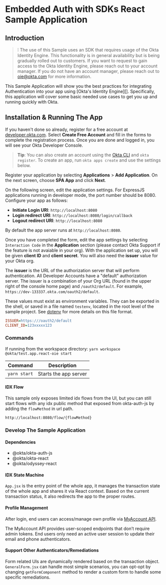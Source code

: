 # Embedded Auth with SDKs React Sample Application

## Introduction

> :grey_exclamation: The use of this Sample uses an SDK that requires usage of the Okta Identity Engine. This functionality is in general availability but is being gradually rolled out to customers. If you want
to request to gain access to the Okta Identity Engine, please reach out to your account manager. If you do not have an account manager, please reach out to oie@okta.com for more information.

This Sample Application will show you the best practices for integrating Authentication into your app
using [Okta's Identity Engine][]. Specifically, this application will cover some basic needed use cases to get you up and running quickly with Okta.

## Installation & Running The App

If you haven't done so already, register for a free account at [developer.okta.com](https://developer.okta.com/). Select **Create Free Account** and fill in the forms to complete the registration process. Once you are done and logged in, you will see your Okta Developer Console.

> **Tip**: You can also create an account using the [Okta CLI](https://github.com/oktadeveloper/okta-cli) and `okta register`. To create an app, run `okta apps create` and use the settings below.

Register your application by selecting **Applications** > **Add Application**. On the next screen, choose **SPA App** and click **Next**.

On the following screen, edit the application settings. For ExpressJS applications running in developer mode, the port number should be 8080. Configure your app as follows:

* **Initiate Login URI**: `http://localhost:8080`
* **Login redirect URI**: `http://localhost:8080/login/callback`
* **Logout redirect URI**: `http://localhost:8080`

By default the app server runs at `http://localhost:8080`.

Once you have completed the form, edit the app settings by selecting `Interaction Code` in the **Application** section (please contact Okta Support if the feature is not avaiable in your org). With the application set up, you will be given **client ID** and **client secret**. You will also need the **issuer** value for your Okta org.

The **issuer** is the URL of the authorization server that will perform authentication.  All Developer Accounts have a "default" authorization server.  The issuer is a combination of your Org URL (found in the upper right of the console home page) and `/oauth2/default`. For example, `https://dev-133337.okta.com/oauth2/default`.

These values must exist as environment variables. They can be exported in the shell, or saved in a file named `testenv`, located in the root level of the sample project. See [dotenv](https://www.npmjs.com/package/dotenv) for more details on this file format.

```ini
ISSUER=https:///oauth2/default
CLIENT_ID=123xxxxx123
```

### Commands

If running from the workspace directory: `yarn workspace @okta/test.app.react-oie start`

| Command               | Description                    |
| --------------------- | ------------------------------ |
| `yarn start`          | Starts the app server          |

#### IDX Flow

This sample only exposes limited idx flows from the UI, but you can still start flows with any idx public method that exposed from okta-auth-js by adding the `flowMethod` in url path.

```
http://localhost:8080/flow/{flowMethod}
```


### Develop The Sample Application

#### Dependencies

* @okta/okta-auth-js
* @okta/okta-react
* @okta/odyssey-react

#### IDX State Machine

`App.jsx` is the entry point of the whole app, it manages the transaction state of the whole app and shares it via React context. Based on the current transaction status, it also redirects the app to the proper routes.

#### Profile Management

After login, end users can access/manage own profile via [MyAccount API](/docs/myaccount/README.md). 

The MyAccount API provides user-scoped endpoints that don’t require admin tokens. End users only need an active user session to update their email and phone authenticators.

#### Support Other Authenticators/Remediations

Form related UIs are dynamically rendered based on the transaction object. `GeneralForm.jsx` can handle most simple scenarios, you can opt-opt by changing `getFormComponent` method to render a custom form to handle some specific remediations.
